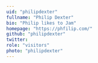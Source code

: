 ```yaml
---
uid: "philipdexter"
fullname: "Philip Dexter"
bio: "Philip likes to Jam"
homepage: "https://phfilip.com/"
github: "philipdexter"
twitter:
role: "visitors"
photo: "philipdexter"
---
```


